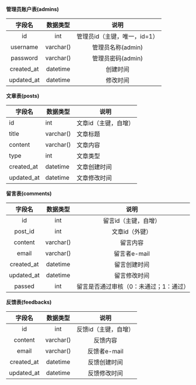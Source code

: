 **管理员账户表(admins)**

字段名|数据类型|说明
:-:|:-:|:-:
id|int|管理员id（主键，唯一，id=1）
username|varchar()|管理员名称(admin)
password|varchar()|管理员密码(admin)
created_at|datetime|创建时间
updated_at|datetime|修改时间

**文章表(posts)**

字段名|数据类型|说明
-|-|-
id|int|文章id（主键，自增）
title|varchar()|文章标题
content|varchar()|文章内容
type|int|文章类型
created_at|datetime|文章创建时间
updated_at|datetime|文章修改时间

**留言表(comments)**

字段名|数据类型|说明
:-:|:-:|:-:
id|int|留言id（主键，自增）
post_id|int|文章id（外键）
content|varchar()|留言内容
email|varchar()|留言者e-mail
created_at|datetime|留言创建时间
updated_at|datetime|留言修改时间
passed|int|留言是否通过审核（0：未通过；1：通过）

**反馈表(feedbacks)**

字段名|数据类型|说明
:-:|:-:|:-:
id|int|反馈id（主键，自增）
content|varchar()|反馈内容
email|varchar()|反馈者e-mail
created_at|datetime|反馈创建时间
updated_at|datetime|反馈修改时间

